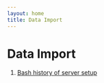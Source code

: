 ```yaml
---
layout: home
title: Data Import
---
```


# Data Import

1. [Bash history of server setup](https://github.com/dhornbein/DataAnywhere/blob/master/occupysandy/system/latest_hist.txt)